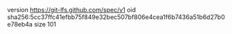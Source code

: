 version https://git-lfs.github.com/spec/v1
oid sha256:5cc37ffc41efbb75f849e32bec507bf806e4cea1f6b7436a51b6d27b0e78eb4a
size 101
